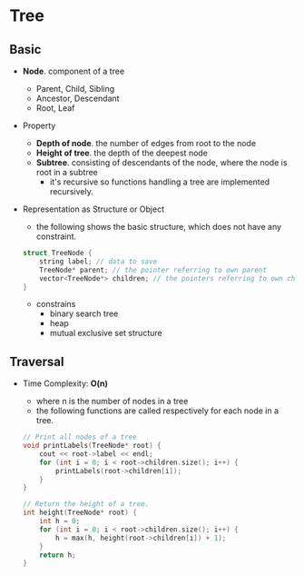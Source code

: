 # Tree

## Basic

- **Node**. component of a tree
	- Parent, Child, Sibling
	- Ancestor, Descendant
	- Root, Leaf
- Property
	- **Depth of node**. the number of edges from root to the node
	- **Height of tree**. the depth of the deepest node
	- **Subtree**. consisting of descendants of the node, where the node is root in a subtree
		- it's recursive so functions handling a tree are implemented recursively.
- Representation as Structure or Object
	- the following shows the basic structure, which does not have any constraint.

	``` c++
	struct TreeNode {
		string label; // data to save
		TreeNode* parent; // the pointer referring to own parent
		vector<TreeNode*> children; // the pointers referring to own children
	}
	```

	- constrains
		- binary search tree
		- heap
		- mutual exclusive set structure

## Traversal
	
- Time Complexity: **O(n)**
	- where n is the number of nodes in a tree
	- the following functions are called respectively for each node in a tree.
	
	``` c++
	// Print all nodes of a tree
	void printLabels(TreeNode* root) {
		cout << root->label << endl;
		for (int i = 0; i < root->children.size(); i++) {
			printLabels(root->children[i]);
		}
	}

	// Return the height of a tree.
	int height(TreeNode* root) {
		int h = 0;
		for (int i = 0; i < root->children.size(); i++) {
			h = max(h, height(root->children[i]) + 1);
		}
		return h;
	}
	```

